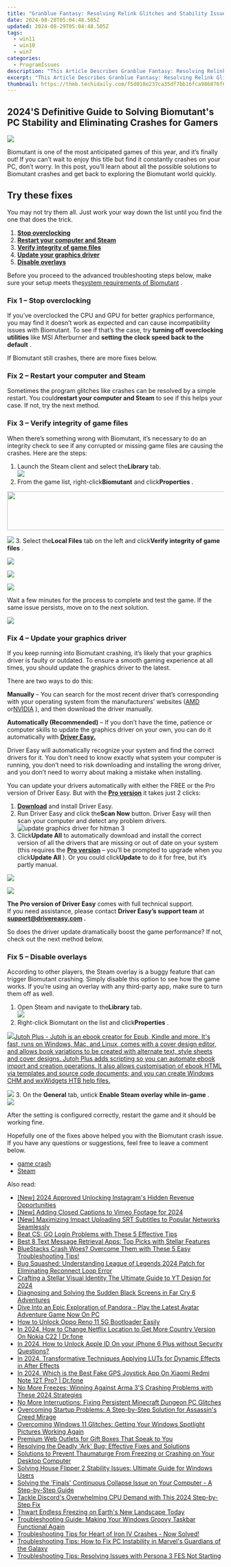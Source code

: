 ```yaml
---
title: "Granblue Fantasy: Resolving Relink Glitches and Stability Issues on Personal Computers"
date: 2024-08-28T05:04:48.505Z
updated: 2024-08-29T05:04:48.505Z
tags:
  - win11
  - win10
  - win7
categories:
  - ProgramIssues
description: "This Article Describes Granblue Fantasy: Resolving Relink Glitches and Stability Issues on Personal Computers"
excerpt: "This Article Describes Granblue Fantasy: Resolving Relink Glitches and Stability Issues on Personal Computers"
thumbnail: https://thmb.techidaily.com/f5d018e237ca35df7bb16fca986876f6ddcdb7436b36eba79522a3c2c30bdf0b.jpg
---
```


## 2024'S Definitive Guide to Solving Biomutant's PC Stability and Eliminating Crashes for Gamers

![](https://images.drivereasy.com/wp-content/uploads/2021/05/biomutant-crash.jpeg)

 Biomutant is one of the most anticipated games of this year, and it’s finally out! If you can’t wait to enjoy this title but find it constantly crashes on your PC, don’t worry. In this post, you’ll learn about all the possible solutions to Biomutant crashes and get back to exploring the Biomutant world quickly.

## Try these fixes

 You may not try them all. Just work your way down the list until you find the one that does the trick.

1. [**Stop overclocking**](https://tools.techidaily.com/drivereasy/download/)
2. **[Restart your computer and Steam](https://tools.techidaily.com/drivereasy/download/)**
3. **[Verify integrity of game files](https://tools.techidaily.com/drivereasy/download/)**
4. [**Update your graphics driver**](https://tools.techidaily.com/drivereasy/download/)
5. [**Disable overlays**](https://tools.techidaily.com/drivereasy/download/)

 Before you proceed to the advanced troubleshooting steps below, make sure your setup meets the[system requirements of Biomutant](https://store.steampowered.com/app/597820/BIOMUTANT/) .

### Fix 1 – Stop overclocking

 If you’ve overclocked the CPU and GPU for better graphics performance, you may find it doesn’t work as expected and can cause incompatibility issues with Biomutant. To see if that’s the case, try **turning off overclocking utilities** like MSI Afterburner and **setting the clock speed back to the default** .

If Biomutant still crashes, there are more fixes below.

### Fix 2 – Restart your computer and Steam

 Sometimes the program glitches like crashes can be resolved by a simple restart. You could**restart your computer and Steam** to see if this helps your case. If not, try the next method.

### Fix 3 – Verify integrity of game files

 When there’s something wrong with Biomutant, it’s necessary to do an integrity check to see if any corrupted or missing game files are causing the crashes. Here are the steps:

1. Launch the Steam client and select the**Library** tab.  
![](https://images.drivereasy.com/wp-content/uploads/2021/01/verify-game-files-steam.jpg)
2. From the game list, right-click**Biomutant** and click**Properties** .  
<!-- affiliate ads begin -->
<a href="https://natural-cycles.sjv.io/c/5597632/2072200/17885" target="_top" id="2072200"><img src="//a.impactradius-go.com/display-ad/17885-2072200" border="0" alt="" width="728" height="90"/></a><img height="0" width="0" src="https://imp.pxf.io/i/5597632/2072200/17885" style="position:absolute;visibility:hidden;" border="0" />
<!-- affiliate ads end -->
![](https://images.drivereasy.com/wp-content/uploads/2021/03/verify-1.jpg)
3. Select the**Local Files** tab on the left and click**Verify integrity of game files** .  
<!-- affiliate ads begin -->
<a href="https://secure.2checkout.com/order/checkout.php?PRODS=19080710&QTY=1&AFFILIATE=108875&CART=1"><img src="https://smart-seo-tool.com/images/SmartSEOAuditorBox.png" border="0"></a>
<!-- affiliate ads end -->
![](https://images.drivereasy.com/wp-content/uploads/2021/05/steam-verify-game-files-1.jpg)

<!-- affiliate ads begin -->
<a href="https://store.revouninstaller.com/order/checkout.php?PRODS=27889512&QTY=1&AFFILIATE=108875&CART=1"><img src="https://secure.avangate.com/images/merchant/4282ec8de8c9be897e7aff4aa231b1a4/728__90.jpg" border="0"></a>
<!-- affiliate ads end -->
 Wait a few minutes for the process to complete and test the game. If the same issue persists, move on to the next solution.

<!-- affiliate ads begin -->
<a href="https://shop.incomedia.eu/order/checkout.php?PRODS=12730965&QTY=1&AFFILIATE=108875&CART=1"><img src="https://incomedia.eu/files/images/affiliates/w5/03_WBSX5_728x90_red_CTA.jpg" border="0"></a>
<!-- affiliate ads end -->
### Fix 4 – Update your graphics driver

 If you keep running into Biomutant crashing, it’s likely that your graphics driver is faulty or outdated. To ensure a smooth gaming experience at all times, you should update the graphics driver to the latest.

There are two ways to do this:

**Manually** – You can search for the most recent driver that’s corresponding with your operating system from the manufacturers’ websites ([AMD](https://www.amd.com/en/support) or[NVIDIA](https://www.nvidia.com/Download/index.aspx) ), and then download the driver manually.

**Automatically (Recommended)** – If you don’t have the time, patience or computer skills to update the graphics driver on your own, you can do it automatically with **[Driver Easy.](https://tools.techidaily.com/drivereasy/download/)**

 Driver Easy will automatically recognize your system and find the correct drivers for it. You don’t need to know exactly what system your computer is running, you don’t need to risk downloading and installing the wrong driver, and you don’t need to worry about making a mistake when installing.

 You can update your drivers automatically with either the FREE or the Pro version of Driver Easy. But with the **[Pro version](https://tools.techidaily.com/drivereasy/download/)**  it takes just 2 clicks:

1. **[Download](https://tools.techidaily.com/drivereasy/download/)**  and install Driver Easy.
2. Run Driver Easy and click the**Scan Now** button. Driver Easy will then scan your computer and detect any problem drivers.  
![update graphics driver for hitman 3](https://images.drivereasy.com/wp-content/uploads/2021/01/update-graphics-driver-de-1.jpg)
3. Click**Update All** to automatically download and install the correct version of all the drivers that are missing or out of date on your system (this requires the **[Pro version](https://tools.techidaily.com/drivereasy/download/)**  – you’ll be prompted to upgrade when you click**Update All** ). Or you could click**Update** to do it for free, but it’s partly manual.  
<!-- affiliate ads begin -->
<a href="https://secure.2checkout.com/order/checkout.php?PRODS=4620778&QTY=1&AFFILIATE=108875&CART=1"><img src="https://secure.avangate.com/images/merchant/07dd4d5a72f5740ef0f035f201951476/300__250banner.jpg" border="0"></a>
<!-- affiliate ads end -->
![](https://images.drivereasy.com/wp-content/uploads/2020/12/de-6900xt.jpg)

**The Pro version of Driver Easy** comes with full technical support.  
 If you need assistance, please contact **Driver Easy’s support team** at **[support@drivereasy.com](https://tools.techidaily.com/drivereasy/download/) .**

 So does the driver update dramatically boost the game performance? If not, check out the next method below.

### Fix 5 – Disable overlays

 According to other players, the Steam overlay is a buggy feature that can trigger Biomutant crashing. Simply disable this option to see how the game works. If you’re using an overlay with any third-party app, make sure to turn them off as well.

1. Open Steam and navigate to the**Library** tab.  
![](https://images.drivereasy.com/wp-content/uploads/2021/01/verify-game-files-steam.jpg)
2. Right-click Biomutant on the list and click**Properties** .  
<!-- affiliate ads begin -->
<a href="https://secure.2checkout.com/order/checkout.php?PRODS=4699091&QTY=1&AFFILIATE=108875&CART=1"><img src="https://secure.avangate.com/images/merchant/bccefcc1b1eee9eca3ae4f5c1a281482/products/1_jutoh-logo-1200x1600.jpg" border="0">Jutoh Plus -  Jutoh is an ebook creator for Epub, Kindle and more. It's fast, runs on Windows, Mac, and Linux, comes with a cover design editor, and allows book variations to be created with alternate text, style sheets and cover designs. Jutoh Plus adds scripting so you can automate ebook import and creation operations. It also allows customisation of ebook HTML via templates and source code documents; and you can create Windows CHM and wxWidgets HTB help files. </a>
<!-- affiliate ads end -->
![](https://images.drivereasy.com/wp-content/uploads/2021/03/verify-1.jpg)
3. On the **General** tab, untick **Enable Steam overlay while in-game** .  
![](https://images.drivereasy.com/wp-content/uploads/2021/05/disable-steam-overlay.jpg)

 After the setting is configured correctly, restart the game and it should be working fine.

 Hopefully one of the fixes above helped you with the Biomutant crash issue. If you have any questions or suggestions, feel free to leave a comment below.

* [game crash](https://tools.techidaily.com/drivereasy/download/)
* [Steam](https://tools.techidaily.com/drivereasy/download/)

<ins class="adsbygoogle"
     style="display:block"
     data-ad-format="autorelaxed"
     data-ad-client="ca-pub-7571918770474297"
     data-ad-slot="1223367746"></ins>



<ins class="adsbygoogle"
     style="display:block"
     data-ad-client="ca-pub-7571918770474297"
     data-ad-slot="8358498916"
     data-ad-format="auto"
     data-full-width-responsive="true"></ins>

<span class="atpl-alsoreadstyle">Also read:</span>
<div><ul>
<li><a href="https://instagram-video-files.techidaily.com/new-2024-approved-unlocking-instagrams-hidden-revenue-opportunities/"><u>[New] 2024 Approved  Unlocking Instagram's Hidden Revenue Opportunities</u></a></li>
<li><a href="https://vimeo-videos.techidaily.com/new-adding-closed-captions-to-vimeo-footage-for-2024/"><u>[New] Adding Closed Captions to Vimeo Footage for 2024</u></a></li>
<li><a href="https://fox-access.techidaily.com/new-maximizing-impact-uploading-srt-subtitles-to-popular-networks-seamlessly/"><u>[New] Maximizing Impact  Uploading SRT Subtitles to Popular Networks Seamlessly</u></a></li>
<li><a href="https://win-solutions.techidaily.com/beat-cs-go-login-problems-with-these-5-effective-tips/"><u>Beat CS: GO Login Problems with These 5 Effective Tips</u></a></li>
<li><a href="https://data-safeguard.techidaily.com/best-8-text-message-retrieval-apps-top-picks-with-stellar-features/"><u>Best 8 Text Message Retrieval Apps: Top Picks with Stellar Features</u></a></li>
<li><a href="https://win-solutions.techidaily.com/bluestacks-crash-woes-overcome-them-with-these-5-easy-troubleshooting-tips/"><u>BlueStacks Crash Woes? Overcome Them with These 5 Easy Troubleshooting Tips!</u></a></li>
<li><a href="https://win-solutions.techidaily.com/bug-squashed-understanding-league-of-legends-2024-patch-for-eliminating-reconnect-loop-error/"><u>Bug Squashed: Understanding League of Legends 2024 Patch for Eliminating Reconnect Loop Error</u></a></li>
<li><a href="https://youtube-zero.techidaily.com/ing-a-stellar-visual-identity-the-ultimate-guide-to-yt-design-for-2024/"><u>Crafting a Stellar Visual Identity  The Ultimate Guide to YT Design for 2024</u></a></li>
<li><a href="https://win-solutions.techidaily.com/diagnosing-and-solving-the-sudden-black-screens-in-far-cry-6-adventures/"><u>Diagnosing and Solving the Sudden Black Screens in Far Cry 6 Adventures</u></a></li>
<li><a href="https://win-solutions.techidaily.com/dive-into-an-epic-exploration-of-pandora-play-the-latest-avatar-adventure-game-now-on-pc/"><u>Dive Into an Epic Exploration of Pandora - Play the Latest Avatar Adventure Game Now On PC</u></a></li>
<li><a href="https://android-unlock.techidaily.com/how-to-unlock-oppo-reno-11-5g-bootloader-easily-by-drfone-android/"><u>How to Unlock Oppo Reno 11 5G Bootloader Easily</u></a></li>
<li><a href="https://review-topics.techidaily.com/in-2024-how-to-change-netflix-location-to-get-more-country-version-on-nokia-c22-drfone-by-drfone-virtual-android/"><u>In 2024, How to Change Netflix Location to Get More Country Version On Nokia C22 | Dr.fone</u></a></li>
<li><a href="https://apple-account.techidaily.com/in-2024-how-to-unlock-apple-id-on-your-iphone-6-plus-without-security-questions-by-drfone-ios/"><u>In 2024, How to Unlock Apple ID On your iPhone 6 Plus without Security Questions?</u></a></li>
<li><a href="https://some-guidance.techidaily.com/in-2024-transformative-techniques-applying-luts-for-dynamic-effects-in-after-effects/"><u>In 2024, Transformative Techniques  Applying LUTs for Dynamic Effects in After Effects</u></a></li>
<li><a href="https://phone-solutions.techidaily.com/in-2024-which-is-the-best-fake-gps-joystick-app-on-xiaomi-redmi-note-12t-pro-drfone-by-drfone-virtual-android/"><u>In 2024, Which is the Best Fake GPS Joystick App On Xiaomi Redmi Note 12T Pro? | Dr.fone</u></a></li>
<li><a href="https://win-solutions.techidaily.com/no-more-freezes-winning-against-arma-3s-crashing-problems-with-these-2024-strategies/"><u>No More Freezes: Winning Against Arma 3'S Crashing Problems with These 2024 Strategies</u></a></li>
<li><a href="https://win-solutions.techidaily.com/no-more-interruptions-fixing-persistent-minecraft-dungeon-pc-glitches/"><u>No More Interruptions: Fixing Persistent Minecraft Dungeon PC Glitches</u></a></li>
<li><a href="https://win-solutions.techidaily.com/overcoming-startup-problems-a-step-by-step-solution-for-assassins-creed-mirage/"><u>Overcoming Startup Problems: A Step-by-Step Solution for Assassin's Creed Mirage</u></a></li>
<li><a href="https://win-solutions.techidaily.com/overcoming-windows-11-glitches-getting-your-windows-spotlight-pictures-working-again/"><u>Overcoming Windows 11 Glitches: Getting Your Windows Spotlight Pictures Working Again</u></a></li>
<li><a href="https://extra-hints.techidaily.com/premium-web-outlets-for-gift-boxes-that-speak-to-you/"><u>Premium Web Outlets for Gift Boxes That Speak to You</u></a></li>
<li><a href="https://win-solutions.techidaily.com/resolving-the-deadly-ark-bug-effective-fixes-and-solutions/"><u>Resolving the Deadly 'Ark' Bug: Effective Fixes and Solutions</u></a></li>
<li><a href="https://win-solutions.techidaily.com/solutions-to-prevent-thaumaturge-from-freezing-or-crashing-on-your-desktop-computer/"><u>Solutions to Prevent Thaumaturge From Freezing or Crashing on Your Desktop Computer</u></a></li>
<li><a href="https://win-solutions.techidaily.com/solving-house-flipper-2-stability-issues-ultimate-guide-for-windows-users/"><u>Solving House Flipper 2 Stability Issues: Ultimate Guide for Windows Users</u></a></li>
<li><a href="https://win-solutions.techidaily.com/solving-the-finals-continuous-collapse-issue-on-your-computer-a-step-by-step-guide/"><u>Solving the 'Finals' Continuous Collapse Issue on Your Computer - A Step-by-Step Guide</u></a></li>
<li><a href="https://win-solutions.techidaily.com/tackle-discords-overwhelming-cpu-demand-with-this-2024-step-by-step-fix/"><u>Tackle Discord's Overwhelming CPU Demand with This 2024 Step-by-Step Fix</u></a></li>
<li><a href="https://win-solutions.techidaily.com/thwart-endless-freezing-on-earths-new-landscape-today/"><u>Thwart Endless Freezing on Earth's New Landscape Today</u></a></li>
<li><a href="https://win-solutions.techidaily.com/troubleshooting-guide-making-your-windows-groovy-taskbar-functional-again/"><u>Troubleshooting Guide: Making Your Windows Groovy Taskbar Functional Again</u></a></li>
<li><a href="https://win-solutions.techidaily.com/1723005668032-troubleshooting-tips-for-heart-of-iron-iv-crashes-now-solved/"><u>Troubleshooting Tips for Heart of Iron IV Crashes - Now Solved!</u></a></li>
<li><a href="https://win-solutions.techidaily.com/troubleshooting-tips-how-to-fix-pc-instability-in-marvels-guardians-of-the-galaxy/"><u>Troubleshooting Tips: How to Fix PC Instability in Marvel's Guardians of the Galaxy</u></a></li>
<li><a href="https://win-solutions.techidaily.com/troubleshooting-tips-resolving-issues-with-persona-3-fes-not-starting/"><u>Troubleshooting Tips: Resolving Issues with Persona 3 FES Not Starting</u></a></li>
</ul></div>
